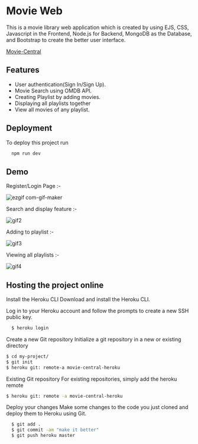 
# Movie Web

This is a movie library web application which is created by using EJS, CSS, Javascript in the Frontend, Node.js for Backend, MongoDB as the Database, and Bootstrap to create the better user interface.

[Movie-Central](https://movie-web-application.onrender.com/)

## Features

- User authentication(Sign In/Sign Up).
- Movie Search using OMDB API.
- Creating Playlist by adding movies.
- Displaying all playlists together
- View all movies of any playlist.


## Deployment

To deploy this project run

```bash
  npm run dev
```


## Demo

Register/Login Page :-

![ezgif com-gif-maker](https://user-images.githubusercontent.com/61447812/174406670-904cb2dd-8d83-47e8-85f1-922210fa1add.gif)

Search and display feature :-

![gif2](https://user-images.githubusercontent.com/61447812/174407840-546817f8-1096-4e01-8ffb-5badbf234640.gif)

Adding to playlist :-

![gif3](https://user-images.githubusercontent.com/61447812/174407708-95016f38-9ef0-44d5-a40f-ae6ab026b276.gif)

Viewing all playlists :-

![gif4](https://user-images.githubusercontent.com/61447812/174407812-d16f1b4c-25f4-4339-8b04-47ce25419cd4.gif)

## Hosting the project online

Install the Heroku CLI
Download and install the Heroku CLI.

Log in to your Heroku account and follow the prompts to create a new SSH public key.

```bash
  $ heroku login
```

Create a new Git repository
Initialize a git repository in a new or existing directory

```bash
$ cd my-project/
$ git init
$ heroku git: remote-a movie-central-heroku
```

Existing Git repository
For existing repositories, simply add the heroku remote
```bash
$ heroku git: remote -a movie-central-heroku
```

Deploy your changes
Make some changes to the code you just cloned and deploy them to Heroku using Git.

```bash
  $ git add .
  $ git commit -am "make it better"
  $ git push heroku master
```

